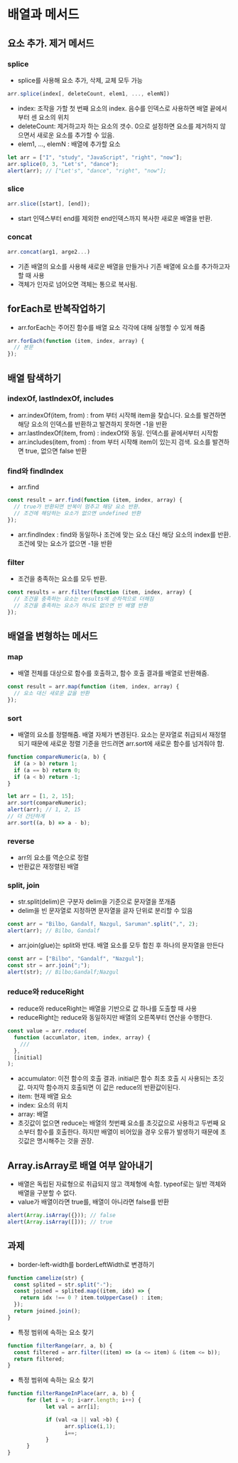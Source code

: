 # 배열과 메서드

## 요소 추가. 제거 메서드

### splice

- splice를 사용해 요소 추가, 삭제, 교체 모두 가능

```javascript
arr.splice(index[, deleteCount, elem1, ..., elemN])
```

- index: 조작을 가할 첫 번째 요소의 index. 음수를 인덱스로 사용하면 배열 끝에서부터 센 요소의 위치
- deleteCount: 제거하고자 하는 요소의 갯수. 0으로 설정하면 요소를 제거하지 않으면서 새로운 요소를 추가할 수 있음.
- elem1, ..., elemN : 배열에 추가할 요소

```javascript
let arr = ["I", "study", "JavaScript", "right", "now"];
arr.splice(0, 3, "Let's", "dance");
alert(arr); // ["Let's", "dance", "right", "now"];
```

### slice

```javascript
arr.slice([start], [end]);
```

- start 인덱스부터 end를 제외한 end인덱스까지 복사한 새로운 배열을 반환.

### concat

```javascript
arr.concat(arg1, arge2...)
```

- 기존 배열의 요소를 사용해 새로운 배열을 만들거나 기존 배열에 요소를 추가하고자 할 때 사용
- 객체가 인자로 넘어오면 객체는 통으로 복사됨.

## forEach로 반복작업하기

- arr.forEach는 주어진 함수를 배열 요소 각각에 대해 실행할 수 있게 해줌

```javascript
arr.forEach(function (item, index, array) {
  // 본문
});
```

## 배열 탐색하기

### indexOf, lastIndexOf, includes

- arr.indexOf(item, from) : from 부터 시작해 item을 찾습니다. 요소를 발견하면 해당 요소의 인덱스를 반환하고 발견하지 못하면 -1을 반환
- arr.lastIndexOf(item, from) : indexOf와 동일. 인덱스를 끝에서부터 시작함
- arr.includes(item, from) : from 부터 시작해 item이 있는지 검색. 요소를 발견하면 true, 없으면 false 반환

### find와 findIndex

- arr.find

```javascript
const result = arr.find(function (item, index, array) {
  // true가 반환되면 반복이 멈추고 해당 요소 반환.
  // 조건에 해당하는 요소가 없으면 undefined 반환
});
```

- arr.findIndex : find와 동일하나 조건에 맞는 요소 대신 해당 요소의 index를 반환. 조건에 맞는 요소가 없으면 -1을 반환

### filter

- 조건을 충족하는 요소를 모두 반환.

```javascript
const results = arr.filter(function (item, index, array) {
  // 조건을 충족하는 요소는 results에 순차적으로 더해짐
  // 조건을 충족하는 요소가 하나도 없으면 빈 배열 반환
});
```

## 배열을 변형하는 메서드

### map

- 배열 전체를 대상으로 함수를 호출하고, 함수 호출 결과를 배열로 반환해줌.

```javascript
const result = arr.map(function (item, index, array) {
  // 요소 대신 새로운 값을 반환
});
```

### sort

- 배열의 요소를 정렬해줌. 배열 자체가 변경된다. 요소는 문자열로 취급되서 재정렬되기 때문에 새로운 정렬 기준을 만드려면 arr.sort에 새로운 함수를 넘겨줘야 함.

```javascript
function compareNumeric(a, b) {
  if (a > b) return 1;
  if (a == b) return 0;
  if (a < b) return -1;
}

let arr = [1, 2, 15];
arr.sort(compareNumeric);
alert(arr); // 1, 2, 15
// 더 간단하게
arr.sort((a, b) => a - b);
```

### reverse

- arr의 요소를 역순으로 정렬
- 반환값은 재정렬된 배열

### split, join

- str.split(delim)은 구분자 delim을 기준으로 문자열을 쪼개줌
- delim을 빈 문자열로 지정하면 문자열을 글자 단위로 분리할 수 있음

```javascript
const arr = "Bilbo, Gandalf, Nazgul, Saruman".split(",", 2);
alert(arr); // Bilbo, Gandalf
```

- arr.join(glue)는 split와 반대. 배열 요소를 모두 합친 후 하나의 문자열을 만든다

```javascript
const arr = ["Bilbo", "Gandalf", "Nazgul"];
const str = arr.join(";");
alert(str); // Bilbo;Gandalf;Nazgul
```

### reduce와 reduceRight

- reduce와 reduceRight는 배열을 기반으로 값 하나를 도출할 때 사용
- reduceRight는 reduce와 동일하지만 배열의 오른쪽부터 연산을 수행한다.

```javascript
const value = arr.reduce(
  function (accumlator, item, index, array) {
    ///
  },
  [initial]
);
```

- accumulator: 이전 함수의 호출 결과. initial은 함수 최초 호출 시 사용되는 초깃값. 마지막 함수까지 호출되면 이 값은 reduce의 반환값이된다.
- item: 현재 배열 요소
- index: 요소의 위치
- array: 배열
- 초깃값이 없으면 reduce는 배열의 첫번째 요소를 초깃값으로 사용하고 두번째 요소부터 함수를 호출한다. 하지만 배열이 비어있을 경우 오류가 발생하기 때문에 초깃값은 명시해주는 것을 권장.

## Array.isArray로 배열 여부 알아내기

- 배열은 독립된 자료형으로 취급되지 않고 객체형에 속함. typeof로는 일반 객체와 배열을 구분할 수 없다.
- value가 배열이라면 true를, 배열이 아니라면 false를 반환

```javascript
alert(Array.isArray({})); // false
alert(Array.isArray([])); // true
```

## 과제

- border-left-width를 borderLeftWidth로 변경하기

```javascript
function camelize(str) {
  const splited = str.split("-");
  const joined = splited.map((item, idx) => {
    return idx !== 0 ? item.toUpperCase() : item;
  });
  return joined.join();
}
```

- 특정 범위에 속하는 요소 찾기

```javascript
function filterRange(arr, a, b) {
  const filtered = arr.filter((item) => (a <= item) & (item <= b));
  return filtered;
}
```

- 특정 범위에 속하는 요소 찾기

```javascript
function filterRangeInPlace(arr, a, b) {
      for (let i = 0; i<arr.length; i++) {
            let val = arr[i];

            if (val <a || val >b) {
                  arr.splice(i,1);
                  i==;
            }
      }
}
```
